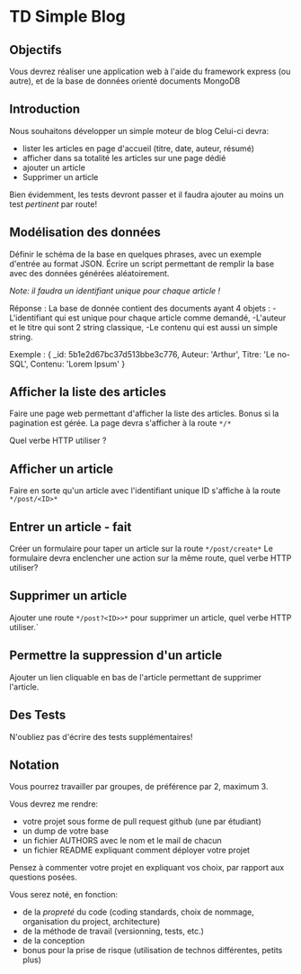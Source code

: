 # TD Simple Blog

## Objectifs

Vous devrez réaliser une application web à l'aide du framework express (ou autre),
et de la base de données orienté documents MongoDB


## Introduction

Nous souhaitons développer un simple moteur de blog
Celui-ci devra:

* lister les articles en page d'accueil (titre, date, auteur, résumé)
* afficher dans sa totalité les articles sur une page dédié
* ajouter un article
* Supprimer un article

Bien évidemment, les tests devront passer et il faudra ajouter au moins un test *pertinent* par route!

## Modélisation des données

Définir le schéma de la base en quelques phrases, avec un exemple d'entrée au format JSON. 
Écrire un script permettant de remplir la base avec des données générées aléatoirement.

_Note: il faudra un identifiant unique pour chaque article !_

Réponse :
    La base de donnée contient des documents ayant 4 objets : 
    -L'identifiant qui est unique pour chaque article comme demandé,
    -L'auteur et le titre qui sont 2 string classique,
    -Le contenu qui est aussi un simple string.

Exemple :
    { _id: 5b1e2d67bc37d513bbe3c776,
    Auteur: 'Arthur',
    Titre: 'Le no-SQL',
    Contenu: 'Lorem Ipsum' }


## Afficher la liste des articles

Faire une page web permettant d'afficher la liste des articles. Bonus si la pagination est gérée.
La page devra s'afficher à la route `*/*`

Quel verbe HTTP utiliser ?

## Afficher un article

Faire en sorte qu'un article avec l'identifiant unique ID s'affiche à la route `*/post/<ID>*`

## Entrer un article - fait

Créer un formulaire pour taper un article sur la route `*/post/create*`
Le formulaire devra enclencher une action sur la même route, quel verbe HTTP utiliser?


## Supprimer un article

Ajouter une route `*/post?<ID>>*` pour supprimer un article, quel verbe HTTP utiliser.`

## Permettre la suppression d'un article

Ajouter un lien cliquable en bas de l'article permettant de supprimer l'article.

## Des Tests

N'oubliez pas d'écrire des tests supplémentaires!


## Notation

Vous pourrez travailler par groupes, de préférence par 2, maximum 3.

Vous devrez me rendre:

* votre projet sous forme de pull request github (une par étudiant)
* un dump de votre base
* un fichier AUTHORS avec le nom et le mail de chacun
* un fichier README expliquant comment déployer votre projet


Pensez à commenter votre projet en expliquant vos choix, par rapport aux questions posées.


Vous serez noté, en fonction:

* de la _propreté_ du code (coding standards, choix de nommage, organisation du project, architecture)
* de la méthode de travail (versionning, tests, etc.)
* de la conception
* bonus pour la prise de risque (utilisation de technos différentes, petits plus)


